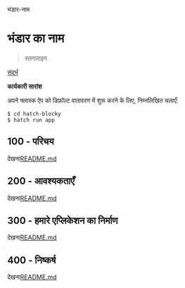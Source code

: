 भंडार-नाम

# भंडार का नाम

> स्लगलाइन

[संदर्भ](./REFERENCES.md)

**कार्यकारी सारांश**

अपने फ्लास्क ऐप को डिफ़ॉल्ट वातावरण में शुरू करने के लिए, निम्नलिखित चलाएँ:

    $ cd hatch-blocky
    $ hatch run app

## 100 - परिचय

देखना[README.md](./100/README.md)

## 200 - आवश्यकताएँ

देखना[README.md](./200/README.md)

## 300 - हमारे एप्लिकेशन का निर्माण

देखना[README.md](./300/README.md)

## 400 - निष्कर्ष

देखना[README.md](./400/README.md)
